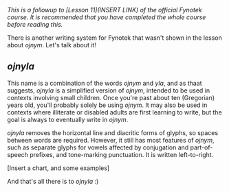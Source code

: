 *This is a followup to [Lesson 11](INSERT LINK) of the official Fynotek course. It is recommended that you have completed the whole course before reading this.*

There is another writing system for Fynotek that wasn't shown in the lesson about *ojnym*. Let's talk about it!

## *ojnyla*

This name is a combination of the words *ojnym* and *yla*, and as thaat suggests, *ojnyla* is a simplified version of *ojnym*, intended to be used in contexts involving small children. Once you're past about ten (Gregorian) years old, you'll probably solely be using *ojnym*. It may also be used in contexts where illiterate or disabled adults are first learning to write, but the goal is always to eventually write in *ojnym*.

*ojnyla* removes the horizontal line and diacritic forms of glyphs, so spaces between words are required. However, it still has most features of *ojnym*, such as separate glyphs for vowels affected by conjugation and part-of-speech prefixes, and tone-marking punctuation. It is written left-to-right.
  
[Insert a chart, and some examples]

And that's all there is to *ojnyla* :)
